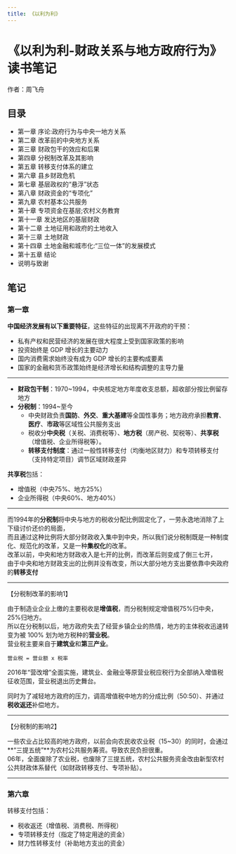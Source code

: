 ```yaml
---
title: 《以利为利》
---
```


# 《以利为利-财政关系与地方政府行为》读书笔记

作者：周飞舟

## 目录
- 第一章 序论:政府行为与中央一地方关系 
- 第二章 改革前的中央地方关系
- 第三章 财政包干的效应和后果
- 第四章 分税制改革及其影响
- 第五章 转移支付体系的建立
- 第六章 县乡财政危机
- 第七章 基层政权的“悬浮”状态 
- 第八章 财政资金的“专项化”
- 第九章 农村基本公共服务 
- 第十章 专项资金在基层;农村义务教育 
- 第十一章 发达地区的基层财政
- 第十二章 土地征用和政府的土地收入
- 第十三章 土地财政 
- 第十四章 土地金融和城市化:“三位一体”的发展模式 
- 第十五章 结论
- 说明与致谢


## 笔记

### 第一章

**中国经济发展有以下重要特征**，这些特征的出现离不开政府的干预：
- 私有产权和民营经济的发展在很大程度上受到国家政策的影响
- 投资始终是 GDP 增长的主要动力
- 国内消费需求始终没有成为 GDP 增长的主要构成要素
- 国家的金融和货币政策始终是经济增长和结构调整的主导力量

----------------------

- **财政包干制**：1970~1994，中央核定地方年度收支总额，超收部分按比例留存地方
- **分税制**：1994~至今
  - 中央财政负责**国防**、**外交**、**重大基建**等全国性事务；地方政府承担**教育**、**医疗**、**市政**等区域性公共服务支出
  - 税收分**中央税**（关税、消费税等）、**地方税**（房产税、契税等）、**共享税**（增值税、企业所得税等）。
  - **转移支付制度**：通过一般性转移支付（均衡地区财力）和专项转移支付（支持特定项目）调节区域财政差异

**共享税**包括：
- 增值税（中央75%、地方25%）
- 企业所得税（中央60%、地方40%）

----------------------

而1994年的**分税制**将中央与地方的税收分配比例固定化了，一劳永逸地消除了上下级讨价还价的局面，  
而且通过这种比例将大部分财政收入集中到中央，所以我们说分税制既是一种制度化、规范化的改革，又是一种**集权化**的改革。  
改革以前，中央和地方财政收入是七开的比例，而改革后则变成了倒三七开，  
由于中央和地方财政支出的比例并没有改变，所以大部分地方支出要依靠中央政府的**转移支付**  

----------------------
【分税制改革的影响1】  

由于制造业企业上缴的主要税收是**增值税**，而分税制规定增值税75%归中央， 25%归地方。  
所以在分税制以后，地方政府失去了经营乡镇企业的热情，地方的主体税收迅速转变为被 100% 划为地方税种的**营业税**。  
营业税主要来自于**建筑业**和**第三产业**。  

```营业税 = 营业额 x 税率```  

2016年“营改增”全面实施，建筑业、金融业等原营业税应税行为全部纳入增值税征收范围，营业税退出历史舞台。  

同时为了减轻地方政府的压力，调高增值税中地方的分成比例（50:50）、并通过**税收返还**补偿地方。

----------------------

【分税制的影响2】  

一些农业占比较高的地方政府，以前会向农民收农业税（15~30）的同时，会通过**“三提五统”**为农村公共服务筹资。导致农民负担很重。  
06年，全面废除了农业税，也废除了三提五统，农村公共服务资金改由新型农村公共财政体系替代（如财政转移支付、专项补贴）。

----------------------



### 第六章

转移支付包括：
- 税收返还（增值税、消费税、所得税）
- 专项转移支付（指定了特定用途的资金）
- 财力性转移支付（补助地方支出的资金）